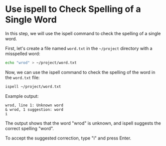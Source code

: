 # Use ispell to Check Spelling of a Single Word

In this step, we will use the ispell command to check the spelling of a single word.

First, let's create a file named `word.txt` in the `~/project` directory with a misspelled word:

```bash
echo "wrod" > ~/project/word.txt
```

Now, we can use the ispell command to check the spelling of the word in the `word.txt` file:

```bash
ispell ~/project/word.txt
```

Example output:

```
wrod, line 1: Unknown word
& wrod, 1 suggestion: word
i
```

The output shows that the word "wrod" is unknown, and ispell suggests the correct spelling "word".

To accept the suggested correction, type "i" and press Enter.

